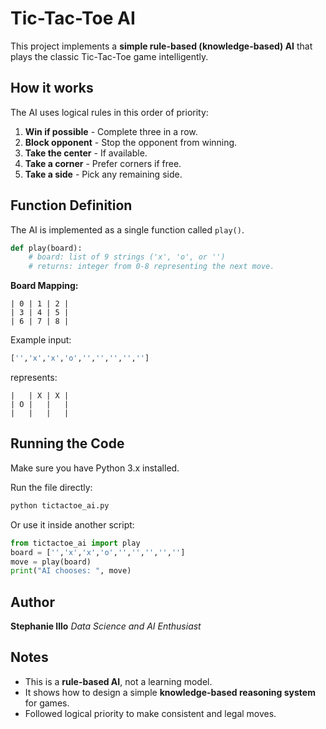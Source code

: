 # Tic-Tac-Toe AI
This project implements a **simple rule-based (knowledge-based) AI** that plays the classic Tic-Tac-Toe game intelligently.

## How it works
The AI uses logical rules in this order of priority:
1. **Win if possible** - Complete three in a row.
2. **Block opponent** - Stop the opponent from winning.
3. **Take the center** - If available.
4. **Take a corner** - Prefer corners if free.
5. **Take a side** - Pick any remaining side.

## Function Definition
The AI is implemented as a single function called `play()`.

```python
def play(board):
    # board: list of 9 strings ('x', 'o', or '')
    # returns: integer from 0-8 representing the next move.
```
**Board Mapping:**
```
| 0 | 1 | 2 |
| 3 | 4 | 5 |
| 6 | 7 | 8 |
```

Example input:
```python
['','x','x','o','','','','','']
```
represents:
```
|   | X | X |
| O |   |   |
|   |   |   |
```

## Running the Code
Make sure you have Python 3.x installed.

Run the file directly:
```bash
python tictactoe_ai.py
```
Or use it inside another script:
```python
from tictactoe_ai import play
board = ['','x','x','o','','','','','']
move = play(board)
print("AI chooses: ", move)
```

## Author
**Stephanie Illo**
_Data Science and AI Enthusiast_

## Notes
* This is a **rule-based AI**, not a learning model.
* It shows how to design a simple **knowledge-based reasoning system** for games.
* Followed logical priority to make consistent and legal moves.

